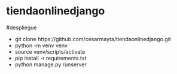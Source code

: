 # tiendaonlinedjango
#despliegue

<ul>
    <li>git clone https://github.com/cesarmayta/tiendaonlinedjango.git</li>
    <li>python -m venv venv</li>
    <li>source venv/scripts/activate</li>
    <li>pip install -r requirements.txt</li>
    <li>python manage.py runserver</li>
</ul>
